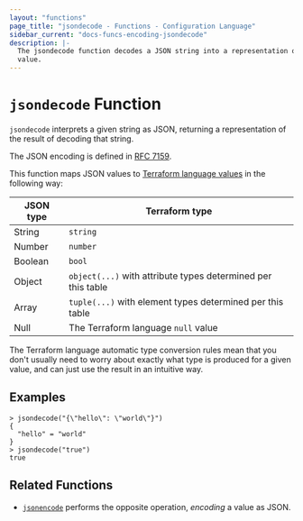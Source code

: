 ```yaml
---
layout: "functions"
page_title: "jsondecode - Functions - Configuration Language"
sidebar_current: "docs-funcs-encoding-jsondecode"
description: |-
  The jsondecode function decodes a JSON string into a representation of its
  value.
---
```


# `jsondecode` Function

`jsondecode` interprets a given string as JSON, returning a representation
of the result of decoding that string.

The JSON encoding is defined in [RFC 7159](https://tools.ietf.org/html/rfc7159).

This function maps JSON values to
[Terraform language values](./expressions.html#types-and-values)
in the following way:

| JSON type | Terraform type                                               |
| --------- | ------------------------------------------------------------ |
| String    | `string`                                                     |
| Number    | `number`                                                     |
| Boolean   | `bool`                                                       |
| Object    | `object(...)` with attribute types determined per this table |
| Array     | `tuple(...)` with element types determined per this table    |
| Null      | The Terraform language `null` value                          |

The Terraform language automatic type conversion rules mean that you don't
usually need to worry about exactly what type is produced for a given value,
and can just use the result in an intuitive way.

## Examples

```
> jsondecode("{\"hello\": \"world\"}")
{
  "hello" = "world"
}
> jsondecode("true")
true
```

## Related Functions

* [`jsonencode`](./jsonencode.html) performs the opposite operation, _encoding_
  a value as JSON.

